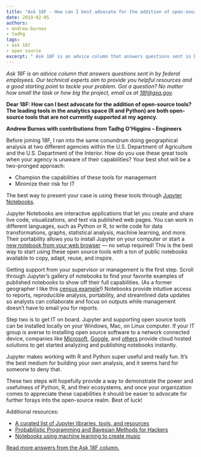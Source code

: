 ```yaml
---
title: "Ask 18F - How can I best advocate for the addition of open-source tools?"
date: 2019-02-05
authors:
- andrew-burnes
- tadhg
tags:
- ask 18f
- open source
excerpt: " Ask 18F is an advice column that answers questions sent in by federal employees. In this edition, two of our enginners share how to best advocate for the addition of open-source tools in the analytics space."
---
```


*Ask 18F is an advice column that answers questions sent in by federal employees. Our technical experts aim to provide you helpful resources and a good starting point to tackle your problem. Got a question? No matter how small the task or how big the project, email us at [18f@gsa.gov](mailto:8f@gsa.gov).*

**Dear 18F: How can I best advocate for the addition of open-source tools? The leading tools in the analytics space (R and Python) are both open-source tools that are not currently supported at my agency.**

**Andrew Burnes with contributions from Tadhg O'Higgins – Engineers**

Before joining 18F, I ran into the same conundrum doing geographical analysis at two different agencies within the U.S. Department of Agriculture and the U.S. Department of the Interior. How do you use these great tools when your agency is unaware of their capabilities? Your best shot will be a two-pronged approach:

- Champion the capabilities of these tools for management
- Minimize their risk for IT

The best way to present your case is using these tools through [Jupyter Notebooks](https://jupyter.org).

Jupyter Notebooks are interactive applications that let you create and share live code, visualizations, and text via published web pages. You can work in different languages, such as Python or R, to write code for data transformations, graphs, statistical analysis, machine learning, and more. Their portability allows you to install Jupyter on your computer or start a [new notebook from your web browser](https://github.com/jupyter/jupyter/wiki/A-gallery-of-interesting-Jupyter-Notebooks) — no setup required! This is the best way to start using these open source tools with a ton of public notebooks available to copy, adapt, reuse, and inspire.

Getting support from your supervisor or management is the first step. Scroll through Jupyter’s gallery of notebooks to find your favorite examples of published notebooks to show off their full capabilities. (As a former geographer I like this [census example](https://anaconda.org/jbednar/census/notebook)!) Notebooks provide intuitive access to reports, reproducible analysis, portability, and streamlined data updates so analysts can collaborate and focus on outputs while management doesn’t have to email you for reports.

Step two is to get IT on board. Jupyter and supporting open source tools can be installed locally on your Windows, Mac, on Linux computer. If your IT group is averse to installing open source software to a network
connected device, companies like [Microsoft](https://notebooks.azure.com/), [Google](https://research.google.com/colaboratory/unregistered.html), and [others](https://github.com/markusschanta/awesome-jupyter#hosted-notebook-solutions) provide cloud hosted solutions to get started analyzing and publishing notebooks instantly.

Jupyter makes working with R and Python super useful and really fun. It’s the best medium for building your own analysis, and it seems hard for someone to deny that.

These two steps will hopefully provide a way to demonstrate the power and usefulness of Python, R, and their ecosystems, and once your organization comes to appreciate these capabilities it should be easier to advocate for further forays into the open-source realm. Best of luck!

Additional resources:

- [A curated list of Jupyter libraries, tools, and resources](https://github.com/markusschanta/awesome-jupyter)
- [Probabilistic Programming and Bayesian Methods for Hackers](https://github.com/CamDavidsonPilon/Probabilistic-Programming-and-Bayesian-Methods-for-Hackers)
- [Notebooks using machine learning to create music](https://magenta.tensorflow.org/demos/colab/)

[Read more answers from the Ask 18F column.](https://18f.gsa.gov/tags/ask-18f/)
